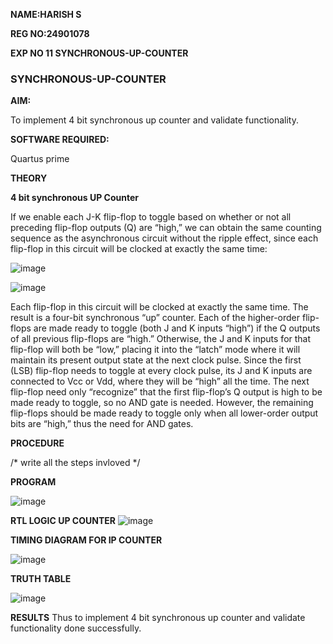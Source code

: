 **NAME:HARISH S**

**REG NO:24901078**

**EXP NO 11 SYNCHRONOUS-UP-COUNTER**


### SYNCHRONOUS-UP-COUNTER

**AIM:**

To implement 4 bit synchronous up counter and validate functionality.

**SOFTWARE REQUIRED:**

Quartus prime

**THEORY**

**4 bit synchronous UP Counter**

If we enable each J-K flip-flop to toggle based on whether or not all preceding flip-flop outputs (Q) are “high,” we can obtain the same counting sequence as the asynchronous circuit without the ripple effect, since each flip-flop in this circuit will be clocked at exactly the same time:

![image](https://github.com/naavaneetha/SYNCHRONOUS-UP-COUNTER/assets/154305477/d5db3fa0-e413-404c-b80e-b2f39d82e7e8)


![image](https://github.com/naavaneetha/SYNCHRONOUS-UP-COUNTER/assets/154305477/52cb61eb-d04b-442d-810c-31185a68410b)

Each flip-flop in this circuit will be clocked at exactly the same time.
The result is a four-bit synchronous “up” counter. Each of the higher-order flip-flops are made ready to toggle (both J and K inputs “high”) if the Q outputs of all previous flip-flops are “high.”
Otherwise, the J and K inputs for that flip-flop will both be “low,” placing it into the “latch” mode where it will maintain its present output state at the next clock pulse.
Since the first (LSB) flip-flop needs to toggle at every clock pulse, its J and K inputs are connected to Vcc or Vdd, where they will be “high” all the time.
The next flip-flop need only “recognize” that the first flip-flop’s Q output is high to be made ready to toggle, so no AND gate is needed.
However, the remaining flip-flops should be made ready to toggle only when all lower-order output bits are “high,” thus the need for AND gates.

**PROCEDURE**

/* write all the steps invloved */

**PROGRAM**

![image](https://github.com/user-attachments/assets/50b925dd-bf17-45e8-aa12-6f361ee7b969)



**RTL LOGIC UP COUNTER**
![image](https://github.com/user-attachments/assets/80e9ebf5-ce45-47e3-aa92-be7fa9419a58)



**TIMING DIAGRAM FOR IP COUNTER**

![image](https://github.com/user-attachments/assets/2d72ec4b-9713-4ef6-8553-2e9ddf65d80d)


**TRUTH TABLE**

![image](https://github.com/user-attachments/assets/83c6d108-9b8c-4164-9f3a-a90b18244f0f)


**RESULTS**
Thus to implement 4 bit synchronous up counter and validate functionality done successfully.
